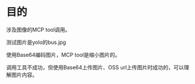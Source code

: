 # 目的
涉及图像的MCP tool调用。

测试图片是yolo的bus.jpg

使用Base64编码图片，MCP tool是缩小图片的。

调用工具不成功，但使用Base64上传图片、OSS url上传图片时成功的，可以理解图片内容。